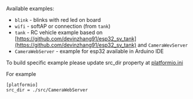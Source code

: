 Available examples:

- `blink` - blinks with red led on board
- `wifi` - softAP or connection (from `tank`)
- `tank` - RC vehicle example based on [https://github.com/devinzhang91/esp32_sv_tank](https://github.com/devinzhang91/esp32_sv_tank) and `CameraWevServer`
- `CameraWebServer` -  example for esp32 available in Arduino IDE


To build specific example please update src_dir property at [platformio.ini](platformio.ini)

For example 
```
[platformio]
src_dir = ./src/CameraWebServer
```

